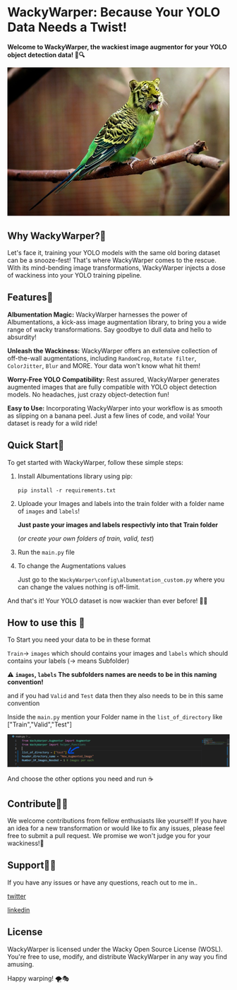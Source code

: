 # WackyWarper: Because Your YOLO Data Needs a Twist!

**Welcome to WackyWarper,  the wackiest image augmentor for your YOLO object detection data! 🎉🔍**

<p align="center">
  <img src="readmefiledata\tiger.jpg" alt="WackyWarper Logo">
</p>

## Why WackyWarper?🐋
Let's face it, training your YOLO models with the same old boring dataset can be a snooze-fest! That's where WackyWarper comes to the rescue. With its mind-bending image transformations, WackyWarper injects a dose of wackiness into your YOLO training pipeline.

## Features🌟
**Albumentation Magic:** WackyWarper harnesses the power of Albumentations, a kick-ass image augmentation library, to bring you a wide range of wacky transformations. Say goodbye to dull data and hello to absurdity!

**Unleash the Wackiness:** WackyWarper offers an extensive collection of off-the-wall augmentations, including `RandomCrop`, `Rotate filter`, `ColorJitter`, `Blur` and MORE. Your data won't know what hit them!

**Worry-Free YOLO Compatibility:** Rest assured, WackyWarper generates augmented images that are fully compatible with YOLO object detection models. No headaches, just crazy object-detection fun!

**Easy to Use:** Incorporating WackyWarper into your workflow is as smooth as slipping on a banana peel. Just a few lines of code, and voila! Your dataset is ready for a wild ride!

## Quick Start📃
To get started with WackyWarper, follow these simple steps:

1. Install Albumentations library using pip:

    `pip install -r requirements.txt`

2. Uploade your Images and labels into the train folder with a folder name of `images` and `labels`!

    **Just paste your images and labels respectivly into that Train folder**
    
    (*or create your own folders of train, valid, test*)

3. Run the `main.py` file

4. To change the Augmentations values

    Just go to the `WackyWarper\config\albumentation_custom.py` where you can change the values nothing is off-limit.

And that's it! Your YOLO dataset is now wackier than ever before! 🚀🤪

## How to use this 🤖
To Start you need your data to be in these format 

`Train`-> `images` which should contains your images and `labels` which should contains your labels (-> means Subfolder)

⚠
**`images`, `labels` The subfolders names are needs to be in this naming convention!**

and if you had `Valid` and `Test` data then they also needs to be in this same convention

Inside the `main.py` mention your Folder name in the `list_of_directory` like ["Train","Valid","Test"]

<p align="center">
  <img src="readmefiledata\mention names.png" alt="mention names">
</p>

And choose the other options you need and run ☕

## Contribute🐱‍💻
We welcome contributions from fellow enthusiasts like yourself! If you have an idea for a new transformation or would like to fix any issues, please feel free to submit a pull request. We promise we won't judge you for your wackiness!🥂

## Support🐱‍🐉
If you have any issues or have any questions, reach out to me in..

[twitter](https://twitter.com/sriram93298?t=Slkk-hhkX8nmGKV4PPAIzg&s=09)

[linkedin](https://www.linkedin.com/in/sriram36/)

## License
WackyWarper is licensed under the Wacky Open Source License (WOSL). You're free to use, modify, and distribute WackyWarper in any way you find amusing.

Happy warping! 🌪️🎭




